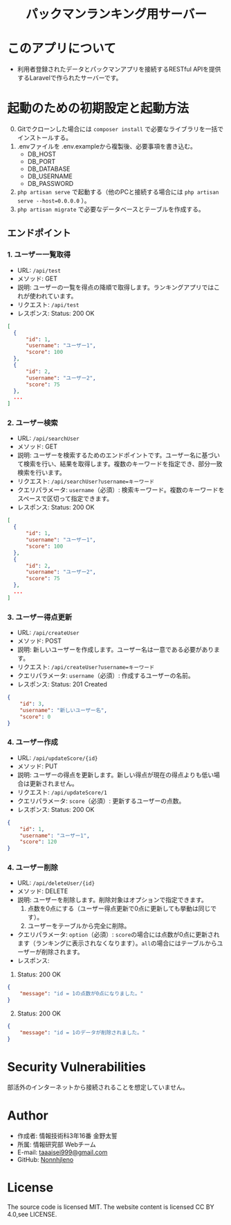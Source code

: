<h1 align="center">パックマンランキング用サーバー</h1>

# このアプリについて

- 利用者登録されたデータとパックマンアプリを接続するRESTful APIを提供するLaravelで作られたサーバーです。

# 起動のための初期設定と起動方法

0. Gitでクローンした場合には `composer install` で必要なライブラリを一括でインストールする。
1. .envファイルを .env.exampleから複製後、必要事項を書き込む。
    - DB_HOST
    - DB_PORT
    - DB_DATABASE
    - DB_USERNAME
    - DB_PASSWORD
2. `php artisan serve` で起動する（他のPCと接続する場合には `php artisan serve --host=0.0.0.0` ）。
3. `php artisan migrate` で必要なデータベースとテーブルを作成する。

## エンドポイント

### 1. ユーザー一覧取得
- URL: `/api/test`
- メソッド: GET
- 説明: ユーザーの一覧を得点の降順で取得します。ランキングアプリではこれが使われています。
- リクエスト: `/api/test`
- レスポンス: Status: 200 OK
```json
[
  {
      "id": 1,
      "username": "ユーザー1",
      "score": 100
  },
  {
      "id": 2,
      "username": "ユーザー2",
      "score": 75
  },
  ...
]
```

### 2. ユーザー検索
- URL: `/api/searchUser`
- メソッド: GET
- 説明: ユーザーを検索するためのエンドポイントです。ユーザー名に基づいて検索を行い、結果を取得します。複数のキーワードを指定でき、部分一致検索を行います。
- リクエスト: `/api/searchUser?username=キーワード`
- クエリパラメータ: `username`（必須）: 検索キーワード。複数のキーワードをスペースで区切って指定できます。
- レスポンス: Status: 200 OK
```json
[
  {
      "id": 1,
      "username": "ユーザー1",
      "score": 100
  },
  {
      "id": 2,
      "username": "ユーザー2",
      "score": 75
  },
  ...
]
```

### 3. ユーザー得点更新
- URL: `/api/createUser`
- メソッド: POST
- 説明: 新しいユーザーを作成します。ユーザー名は一意である必要があります。
- リクエスト: `/api/createUser?username=キーワード`
- クエリパラメータ: `username`（必須）: 作成するユーザーの名前。
- レスポンス: Status: 201 Created
```json
{
    "id": 3,
    "username": "新しいユーザー名",
    "score": 0
}
```

### 4. ユーザー作成
- URL: `/api/updateScore/{id}`
- メソッド: PUT
- 説明: ユーザーの得点を更新します。新しい得点が現在の得点よりも低い場合は更新されません。
- リクエスト: `/api/updateScore/1`
- クエリパラメータ: `score`（必須）: 更新するユーザーの点数。
- レスポンス: Status: 200 OK
```json
{
    "id": 1,
    "username": "ユーザー1",
    "score": 120
}
```

### 4. ユーザー削除
- URL: `/api/deleteUser/{id}`
- メソッド: DELETE
- 説明: ユーザーを削除します。削除対象はオプションで指定できます。
    1. 点数を0点にする（ユーザー得点更新で0点に更新しても挙動は同じです）。
    2. ユーザーをテーブルから完全に削除。
- クエリパラメータ: `option`（必須）: `score`の場合には点数が0点に更新されます（ランキングに表示されなくなります）。`all`の場合にはテーブルからユーザーが削除されます。
- レスポンス:
1. Status: 200 OK
```json
{
    "message": "id = 1の点数が0点になりました。"
}
```
2. Status: 200 OK
```json
{
    "message": "id = 1のデータが削除されました。"
}
```

# Security Vulnerabilities

部活外のインターネットから接続されることを想定していません。

# Author

- 作成者: 情報技術科3年16番 金野太誓
- 所属: 情報研究部 Webチーム
- E-mail: taaaisei999@gmail.com
- GitHub: [Nonnhjleno](https://github.com/nonnhjleno/)

# License
The source code is licensed MIT. The website content is licensed CC BY 4.0,see LICENSE.
